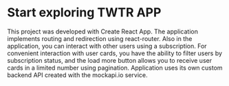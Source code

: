 # Start exploring TWTR APP

This project was developed with Create React App. The application implements
routing and redirection using react-router. Also in the application, you can
interact with other users using a subscription. For convenient interaction with
user cards, you have the ability to filter users by subscription status, and the
load more button allows you to receive user cards in a limited number using
pagination. Application uses its own custom backend API created with the
mockapi.io service.
